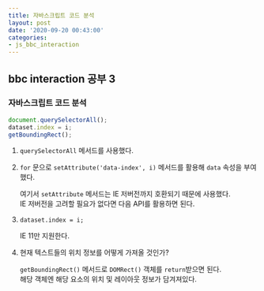 ```yaml
---
title: 자바스크립트 코드 분석
layout: post
date: '2020-09-20 00:43:00'
categories:
- js_bbc_interaction
---
```


## bbc interaction 공부 3

### 자바스크립트 코드 분석

```javascript
document.querySelectorAll();
dataset.index = i;
getBoundingRect();
```

1. `querySelectorAll` 메서드를 사용했다.

2. `for` 문으로 `setAttribute('data-index', i)` 메서드를 활용해 `data` 속성을 부여했다.  
   
   여기서 `setAttribute` 메서드는 IE 저버전까지 호환되기 때문에 사용했다.  
   IE 저버전을 고려할 필요가 없다면 다음 API를 활용하면 된다.
   
3. `dataset.index = i;`  
   
   IE 11만 지원한다.
   
4. 현재 텍스트들의 위치 정보를 어떻게 가져올 것인가?  

   `getBoundingRect()` 메서드로 `DOMRect()` 객체를 `return`받으면 된다.  
   해당 객체엔 해당 요소의 위치 및 레이아웃 정보가 담겨져있다.